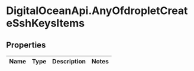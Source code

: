 # DigitalOceanApi.AnyOfdropletCreateSshKeysItems

## Properties
Name | Type | Description | Notes
------------ | ------------- | ------------- | -------------

